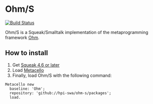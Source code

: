 # Ohm/S
[![Build Status](https://travis-ci.org/hpi-swa/Ohm-S.svg?branch=master)](https://travis-ci.org/hpi-swa/Ohm-S)

Ohm/S is a Squeak/Smalltalk implementation of the metaprogramming framework [Ohm](https://github.com/cdglabs/ohm).

## How to install
1. Get [Squeak 4.6 or later](http://www.squeak.org)
2. Load [Metacello](https://github.com/dalehenrich/metacello-work)
3. Finally, load Ohm/S with the following command:

```Smalltalk
Metacello new
  baseline: 'Ohm';
  repository: 'github://hpi-swa/ohm-s/packages';
  load.
```
